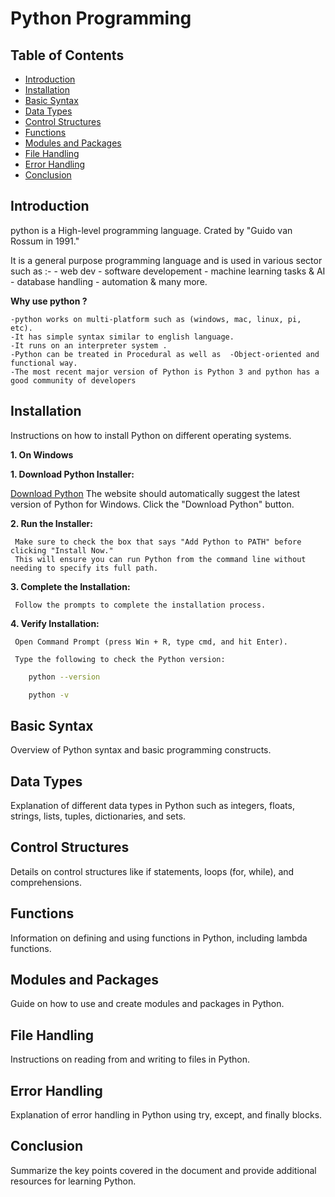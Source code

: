# Python Programming

## Table of Contents
- [Introduction](#introduction)
- [Installation](#installation)
- [Basic Syntax](#basic-syntax)
- [Data Types](#data-types)
- [Control Structures](#control-structures)
- [Functions](#functions)
- [Modules and Packages](#modules-and-packages)
- [File Handling](#file-handling)
- [Error Handling](#error-handling)
- [Conclusion](#conclusion)

## Introduction

python is a High-level programming language.
Crated by "Guido van Rossum in 1991."

It is a general purpose programming language and is used in various sector such as :-
    - web dev
    - software developement
    - machine learning tasks & AI
    - database handling 
    - automation & many more.

**Why use python ?**

    -python works on multi-platform such as (windows, mac, linux, pi, etc).
    -It has simple syntax similar to english language.
    -It runs on an interpreter system . 
    -Python can be treated in Procedural as well as  -Object-oriented and functional way.
    -The most recent major version of Python is Python 3 and python has a good community of developers



## Installation
Instructions on how to install Python on different operating systems.

**1. On Windows**
    
 **1. Download Python Installer:**

[Download Python](https://www.python.org/downloads/)
     The website should automatically suggest the latest version of Python for Windows. 
     Click the "Download Python" button.

**2. Run the Installer:**

     Make sure to check the box that says "Add Python to PATH" before clicking "Install Now." 
     This will ensure you can run Python from the command line without needing to specify its full path.

 **3. Complete the Installation:**

     Follow the prompts to complete the installation process.

 **4. Verify Installation:**
     
     Open Command Prompt (press Win + R, type cmd, and hit Enter).
    
     Type the following to check the Python version:
 ```sh
     python --version
 ```

 ```sh
     python -v
 ```


## Basic Syntax
Overview of Python syntax and basic programming constructs.

## Data Types
Explanation of different data types in Python such as integers, floats, strings, lists, tuples, dictionaries, and sets.

## Control Structures
Details on control structures like if statements, loops (for, while), and comprehensions.

## Functions
Information on defining and using functions in Python, including lambda functions.

## Modules and Packages
Guide on how to use and create modules and packages in Python.

## File Handling
Instructions on reading from and writing to files in Python.

## Error Handling
Explanation of error handling in Python using try, except, and finally blocks.

## Conclusion
Summarize the key points covered in the document and provide additional resources for learning Python.